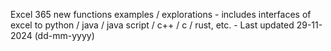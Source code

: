 Excel 365 new functions examples / explorations - includes interfaces of excel to python / java / java script / c++ / c / rust, etc. - Last updated 29-11-2024 (dd-mm-yyyy) 
